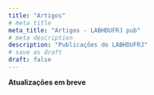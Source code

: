 ```yaml
---
title: "Artigos"
# meta title
meta_title: "Artigos - LABHDUFRJ pub"
# meta description
description: "Publicações do LABHDUFRJ"
# save as draft
draft: false
---
```


**Atualizações em breve**
